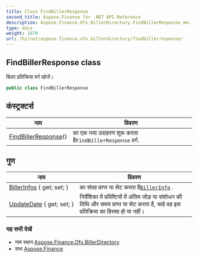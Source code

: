 ```yaml
---
title: Class FindBillerResponse
second_title: Aspose.Finance for .NET API Reference
description: Aspose.Finance.Ofx.BillerDirectory.FindBillerResponse कक्ष. बलर प्रतक्रय वर्ग खजें
type: docs
weight: 1870
url: /hi/net/aspose.finance.ofx.billerdirectory/findbillerresponse/
---
```

## FindBillerResponse class

बिलर प्रतिक्रिया वर्ग खोजें।

```csharp
public class FindBillerResponse
```

## कंस्ट्रक्टर्स

| नाम | विवरण |
| --- | --- |
| [FindBillerResponse](findbillerresponse/)() | का एक नया उदाहरण शुरू करता है`FindBillerResponse` वर्ग. |

## गुण

| नाम | विवरण |
| --- | --- |
| [BillerInfos](../../aspose.finance.ofx.billerdirectory/findbillerresponse/billerinfos/) { get; set; } | का संग्रह प्राप्त या सेट करता है[`BillerInfo`](../billerinfo/) . |
| [UpdateDate](../../aspose.finance.ofx.billerdirectory/findbillerresponse/updatedate/) { get; set; } | निर्देशिका में प्रविष्टियों में अंतिम जोड़ या संशोधन की तिथि और समय प्राप्त या सेट करता है, चाहे वह इस प्रतिक्रिया का हिस्सा हो या नहीं। |

### यह सभी देखें

* नाम स्थान [Aspose.Finance.Ofx.BillerDirectory](../../aspose.finance.ofx.billerdirectory/)
* सभा [Aspose.Finance](../../)


